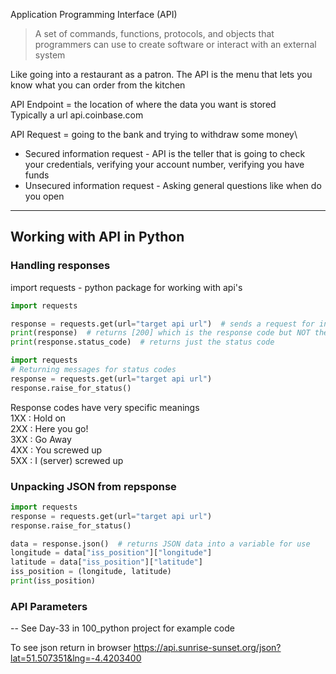 Application Programming Interface (API)  
> A set of commands, functions, protocols, and objects that\
> programmers can use to create software or interact with an external system

Like going into a restaurant as a patron.  The API is the menu that lets you know what you can order from the kitchen

API Endpoint = the location of where the data you want is stored\
Typically a url api.coinbase.com

API Request = going to the bank and trying to withdraw some money\
* Secured information request - API is the teller that is going to check your credentials, verifying your account number, verifying you have funds
* Unsecured information request - Asking general questions like when do you open

---

## Working with API in Python

### Handling responses
import requests - python package for working with api's
```python
import requests

response = requests.get(url="target api url")  # sends a request for info to url and stores it in a variable
print(response)  # returns [200] which is the response code but NOT the JSON
print(response.status_code)  # returns just the status code
```
```python
import requests
# Returning messages for status codes
response = requests.get(url="target api url")
response.raise_for_status()
```

Response codes have very specific meanings\
1XX : Hold on\
2XX : Here you go!\
3XX : Go Away\
4XX : You screwed up\
5XX : I (server) screwed up

### Unpacking JSON from repsponse
```python
import requests
response = requests.get(url="target api url")
response.raise_for_status()

data = response.json()  # returns JSON data into a variable for use
longitude = data["iss_position"]["longitude"]
latitude = data["iss_position"]["latitude"]
iss_position = (longitude, latitude)
print(iss_position)
```

### API Parameters
 -- See Day-33 in 100_python project for example code
 
To see json return in browser
https://api.sunrise-sunset.org/json?lat=51.507351&lng=-4.4203400